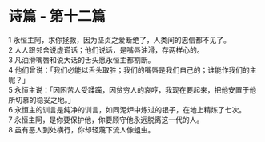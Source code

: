 # 诗篇 - 第十二篇
  
 1 永恒主阿，求你拯救，因为坚贞之爱断绝了，人类间的忠信都不见了。  
 2 人人跟邻舍说虚谎话；他们说话，是嘴唇油滑，存两样心的。  
 3 凡油滑嘴唇和说大话的舌头愿永恒主都割断。  
 4 他们曾说：「我们必能以舌头取胜；我们的嘴唇是我们自己的；谁能作我们的主呢？」  
 5 永恒主说：「因困苦人受蹂躏，因贫穷人的哀哼，我现在要起来，把他安置于他所切慕的稳妥之地。」  
 6 永恒主的训言是纯净的训言，如同泥炉中炼过的银子，在地上精炼了七次。  
 7 永恒主阿，是你要保护他，你要顾守他永远脱离这一代的人。  
 8 虽有恶人到处横行，你却轻蔑下流人像蛆虫。